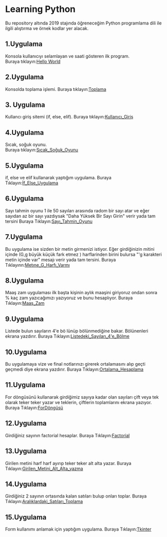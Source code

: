 # Learning Python

Bu repository altında 2019 stajında öğreneceğim Python programlama dili ile ilgili alıştırma ve örnek kodlar yer alacak.



## 1.Uygulama

Konsola kullanıcıyı selamlayan ve saati gösteren ilk program.  
Buraya tıklayın:[Hello World](/src/HelloWorld.py)


## 2.Uygulama

Konsolda toplama işlemi. 
Buraya tıklayın:[Toplama](/src/Toplama)

## 3. Uygulama

Kullancı giriş sitemi (if, else, elif). 
Buraya tıklayın:[Kullanıcı_Giriş](/src/KullanıcıGiriş.py)

## 4.Uygulama

Sıcak, soğuk oyunu.  
Buraya tıklayın:[Sıcak_Soğuk_Oyunu](/src/SıcakSoğukOyunu.py)

## 5.Uygulama

if, else ve elif kullanarak yaptığım uygulama. 
Buraya Tıklayın:[İf_Else_Uygulama](/src/İfElseUygulama.py)

## 6.Uygulama

Sayı tahmin oyunu 1 ile 50 sayıları arasında radom bir sayı atar ve eğer sayıdan az bir sayı yazdıysak "Daha Yüksek Bir Sayı Girin" verir yada tam tersini
Buraya Tıklayın:[Sayı_Tahmin_Oyunu](/src/SayıTahminOyunu.py)

## 7.Uygulama

Bu uygulama ise sizden bir metin girmenizi istiyor. Eğer girdiğinizin mitini içinde (G,g büyük küçük fark etmez ) harflarinden birini bulursa "'g karakteri metin içinde var" mesajı verir yada tam tersini.
Buraya Tıklayınn:[Metıne_G_Harfı_Varmı](/src/MetındeGHarfıVarmı.py)

## 8.Uygulama

Maaş zam uygulaması ilk başta kişinin aylık maaşini giriyoruz ondan sonra % kaç zam yazıcağımızı yazıyoruz ve bunu hesaplıyor.
Buraya Tıklayın:[Maaş_Zam](/src/MaaşZam.py)

## 9.Uygulama

Listede bulun sayıların 4'e bö lünüp bölünmediğine bakar. Bölünenleri ekrana yazdırır.
Buraya Tıklayın:[Listedeki_Sayıları_4'e_Bölme](/src/ListedekiSayıları4eBölme)

## 10.Uygulama

Bu uygulamaya vize ve final notlarınızı girerek ortalamasını alıp geçti geçmedi diye ekrana yazdırır. 
Buraya Tıklayın:[Ortalama_Hesaplama](/src/FinalVizeHesaplama.py)

## 11.Uygulama

For döngüsünü kullanarak girdiğimiz sayıya kadar olan sayıları çift veya tek olarak teker teker yazar ve teklerin, çiftlerin toplamlarını ekrana yazıyor.
Buraya Tıklayın:[ForDöngüsü](/src/ForDöngüsü.py)

## 12.Uygulama

Girdiğiniz sayının factorial hesaplar.
Buraya Tıklayın:[Factorial](/src/Factorial.py)

## 13.Uygulama

Girilen metini harf harf ayırıp teker teker alt alta yazar.
Buraya Tıklayın:[Girilen_Metini_Alt_Alta_yazma](/src/GırılenMetnıAltAltayazma.py)

## 14.Uygulama

Girdiğiniz 2 sayının ortasında kalan satıları bulup onları toplar.
Buraya Tıklayın:[Aralıklardaki_Satıları_Toplama](/src/KullanıcınınGırdıgı2SayıArasındakıSayılarıToplama.py)

## 15.Uygulama

Form kullanımı anlamak için yaptığım uygulama. 
Buraya Tıklayın:[Tkinter](/src/TkinterListBoxKullanımı.py)

